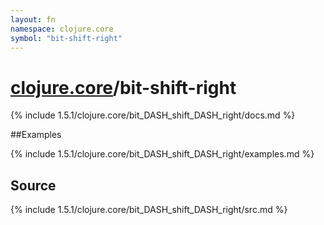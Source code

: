 ```yaml
---
layout: fn
namespace: clojure.core
symbol: "bit-shift-right"
---
```


# [clojure.core](../)/bit-shift-right

{% include 1.5.1/clojure.core/bit_DASH_shift_DASH_right/docs.md %}

##Examples

{% include 1.5.1/clojure.core/bit_DASH_shift_DASH_right/examples.md %}
## Source
{% include 1.5.1/clojure.core/bit_DASH_shift_DASH_right/src.md %}

